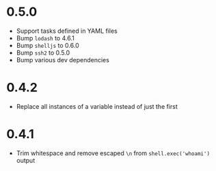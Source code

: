 # 0.5.0
+ Support tasks defined in YAML files
+ Bump `lodash` to 4.6.1
+ Bump `shelljs` to 0.6.0
+ Bump `ssh2` to 0.5.0
+ Bump various dev dependencies

# 0.4.2
+ Replace all instances of a variable instead of just the first

# 0.4.1
+ Trim whitespace and remove escaped `\n` from `shell.exec('whoami')` output
